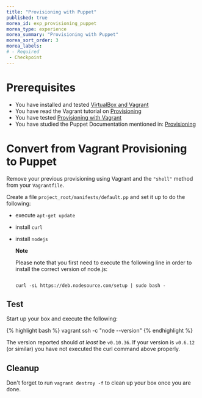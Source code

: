 ```yaml
---
title: "Provisioning with Puppet"
published: true
morea_id: exp_provisioning_puppet
morea_type: experience
morea_summary: "Provisioning with Puppet"
morea_sort_order: 3
morea_labels:
# - Required
 - Checkpoint
---
```


# Prerequisites
- You have installed and tested [VirtualBox and Vagrant]({{site.baseurl}}/modules/getStarted)
- You have read the Vagrant tutorial on [Provisioning](http://docs.vagrantup.com/v2/provisioning/index.html)
- You have tested [Provisioning with Vagrant]({{site.baseurl}}/morea/02_Provisioning/exp_provisioning.html)
- You have studied the Puppet Documentation mentioned in: [Provisioning]({{site.baseurl}}/morea/02_Provisioning/reading_provisioning.html)

# Convert from Vagrant Provisioning to Puppet
Remove your previous provisioning using Vagrant and the `"shell"` method from your `Vagrantfile`.

Create a file `project_root/manifests/default.pp` and set it up to do the following:

- execute `apt-get update`
- install `curl`
- install `nodejs`

  <div class="alert alert-info" role="alert"><b>Note</b>
  <p>Please note that you first need to execute the following line in order to install the correct version of node.js:  </p>
  <code>
  curl -sL https://deb.nodesource.com/setup | sudo bash -
  </code>
  </div>

## Test
Start up your box and execute the following:

{% highlight bash %}
vagrant ssh -c "node --version"
{% endhighlight %}

The version reported should *at least* be `v0.10.36`. If your version is `v0.6.12` (or similar) you have not executed the curl command above properly.

## Cleanup
Don't forget to run `vagrant destroy -f` to clean up your box once you are done.

<!--
# Checkpoint

TODO: At this point I would want them to download and execute a script that gathers some information and sends it to me...
-->